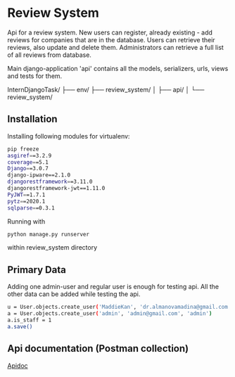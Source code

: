 # Review System

Api for a review system. New users can register, already existing - add reviews for companies that are in the database. Users can retrieve their reviews, also update and delete them. Administrators can retrieve a full list of all reviews from database.

Main django-application 'api' contains all the models, serializers, urls, views and tests for them.

InternDjangoTask/
├── env/
├── review_system/
│   ├── api/
│   └── review_system/

## Installation

Installing following modules for virtualenv:
```bash
pip freeze
asgiref==3.2.9
coverage==5.1
Django==3.0.7
django-ipware==2.1.0
djangorestframework==3.11.0
djangorestframework-jwt==1.11.0
PyJWT==1.7.1
pytz==2020.1
sqlparse==0.3.1
```

Running with 
```bash
python manage.py runserver
```
within review_system directory

## Primary Data

Adding one admin-user and regular user is enough for testing api. All the other data can be added while testing the api.

```bash
u = User.objects.create_user('MaddieKan', 'dr.almanovamadina@gmail.com', 'MaddieKan')
a = User.objects.create_user('admin', 'admin@gmail.com', 'admin')
a.is_staff = 1
a.save()
```

## Api documentation (Postman collection)

[Apidoc](https://documenter.getpostman.com/view/10904618/SzzoabTV)
